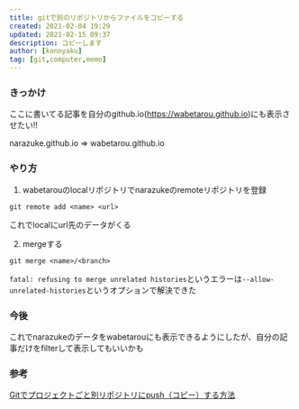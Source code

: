 ```yaml
---
title: gitで別のリポジトリからファイルをコピーする
created: 2021-02-04 19:29
updated: 2021-02-15 09:37
description: コピーします
author: [konnyaku]
tag: [git,computer,memo]
---
```


### きっかけ
ここに書いてる記事を自分のgithub.io(https://wabetarou.github.io)にも表示させたい!!

narazuke.github.io => wabetarou.github.io

### やり方
1. wabetarouのlocalリポジトリでnarazukeのremoteリポジトリを登録
```
git remote add <name> <url>
```
これでlocalにurl先のデータがくる

2. mergeする
```
git merge <name>/<branch>
```
`fatal: refusing to merge unrelated histories`というエラーは`--allow-unrelated-histories`というオプションで解決できた

### 今後
これでnarazukeのデータをwabetarouにも表示できるようにしたが、自分の記事だけをfilterして表示してもいいかも




### 参考
[Gitでプロジェクトごと別リポジトリにpush（コピー）する方法](https://chat-rate.com/it/1789/)
